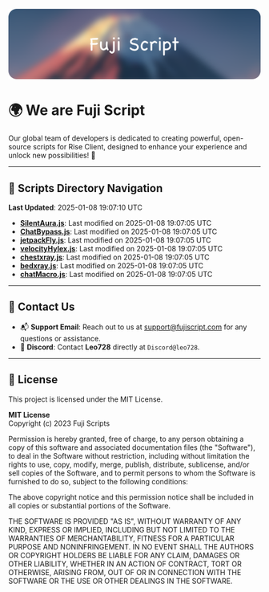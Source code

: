 ![Banner](.github/b.webp)

# 🌍 **We are Fuji Script**

Our global team of developers is dedicated to creating powerful, open-source scripts for Rise Client, designed to enhance your experience and unlock new possibilities! 🌟

---
<!-- SCRIPTS_NAVIGATION_START -->
## 📂 **Scripts Directory Navigation**

**Last Updated**: 2025-01-08 19:07:10 UTC

- **[SilentAura.js](scripts/SilentAura.js)**: Last modified on 2025-01-08 19:07:05 UTC
- **[ChatBypass.js](scripts/ChatBypass.js)**: Last modified on 2025-01-08 19:07:05 UTC
- **[jetpackFly.js](scripts/jetpackFly.js)**: Last modified on 2025-01-08 19:07:05 UTC
- **[velocityHylex.js](scripts/velocityHylex.js)**: Last modified on 2025-01-08 19:07:05 UTC
- **[chestxray.js](scripts/chestxray.js)**: Last modified on 2025-01-08 19:07:05 UTC
- **[bedxray.js](scripts/bedxray.js)**: Last modified on 2025-01-08 19:07:05 UTC
- **[chatMacro.js](scripts/chatMacro.js)**: Last modified on 2025-01-08 19:07:05 UTC

<!-- SCRIPTS_NAVIGATION_END -->

---

## 💬 **Contact Us**  
- 📬 **Support Email**: Reach out to us at [support@fujiscript.com](mailto:support@fujiscript.com) for any questions or assistance.  
- 💬 **Discord**: Contact **Leo728** directly at `Discord@leo728`.

---

## 📜 **License**

This project is licensed under the MIT License.  

**MIT License**  
Copyright (c) 2023 Fuji Scripts  

Permission is hereby granted, free of charge, to any person obtaining a copy of this software and associated documentation files (the "Software"), to deal in the Software without restriction, including without limitation the rights to use, copy, modify, merge, publish, distribute, sublicense, and/or sell copies of the Software, and to permit persons to whom the Software is furnished to do so, subject to the following conditions:  

The above copyright notice and this permission notice shall be included in all copies or substantial portions of the Software.  

THE SOFTWARE IS PROVIDED "AS IS", WITHOUT WARRANTY OF ANY KIND, EXPRESS OR IMPLIED, INCLUDING BUT NOT LIMITED TO THE WARRANTIES OF MERCHANTABILITY, FITNESS FOR A PARTICULAR PURPOSE AND NONINFRINGEMENT. IN NO EVENT SHALL THE AUTHORS OR COPYRIGHT HOLDERS BE LIABLE FOR ANY CLAIM, DAMAGES OR OTHER LIABILITY, WHETHER IN AN ACTION OF CONTRACT, TORT OR OTHERWISE, ARISING FROM, OUT OF OR IN CONNECTION WITH THE SOFTWARE OR THE USE OR OTHER DEALINGS IN THE SOFTWARE.  
